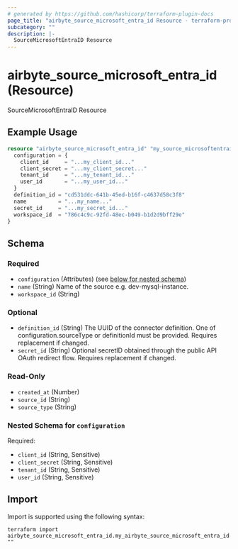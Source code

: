 ```yaml
---
# generated by https://github.com/hashicorp/terraform-plugin-docs
page_title: "airbyte_source_microsoft_entra_id Resource - terraform-provider-airbyte"
subcategory: ""
description: |-
  SourceMicrosoftEntraID Resource
---
```


# airbyte_source_microsoft_entra_id (Resource)

SourceMicrosoftEntraID Resource

## Example Usage

```terraform
resource "airbyte_source_microsoft_entra_id" "my_source_microsoftentraid" {
  configuration = {
    client_id     = "...my_client_id..."
    client_secret = "...my_client_secret..."
    tenant_id     = "...my_tenant_id..."
    user_id       = "...my_user_id..."
  }
  definition_id = "cd531ddc-641b-45ed-b16f-c4637d58c3f8"
  name          = "...my_name..."
  secret_id     = "...my_secret_id..."
  workspace_id  = "786c4c9c-92fd-48ec-b049-b1d2d9bff29e"
}
```

<!-- schema generated by tfplugindocs -->
## Schema

### Required

- `configuration` (Attributes) (see [below for nested schema](#nestedatt--configuration))
- `name` (String) Name of the source e.g. dev-mysql-instance.
- `workspace_id` (String)

### Optional

- `definition_id` (String) The UUID of the connector definition. One of configuration.sourceType or definitionId must be provided. Requires replacement if changed.
- `secret_id` (String) Optional secretID obtained through the public API OAuth redirect flow. Requires replacement if changed.

### Read-Only

- `created_at` (Number)
- `source_id` (String)
- `source_type` (String)

<a id="nestedatt--configuration"></a>
### Nested Schema for `configuration`

Required:

- `client_id` (String, Sensitive)
- `client_secret` (String, Sensitive)
- `tenant_id` (String, Sensitive)
- `user_id` (String, Sensitive)

## Import

Import is supported using the following syntax:

```shell
terraform import airbyte_source_microsoft_entra_id.my_airbyte_source_microsoft_entra_id ""
```
